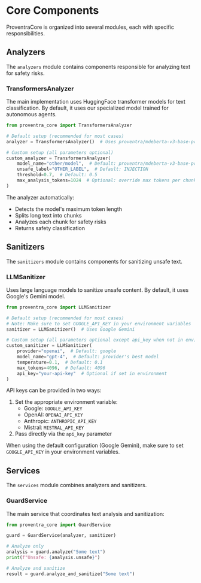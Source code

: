 # Core Components

ProventraCore is organized into several modules, each with specific responsibilities.

## Analyzers

The `analyzers` module contains components responsible for analyzing text for safety risks.

### TransformersAnalyzer

The main implementation uses HuggingFace transformer models for text classification. By default, it uses our specialized model trained for autonomous agents.

```python
from proventra_core import TransformersAnalyzer

# Default setup (recommended for most cases)
analyzer = TransformersAnalyzer()  # Uses proventra/mdeberta-v3-base-prompt-injection

# Custom setup (all parameters optional)
custom_analyzer = TransformersAnalyzer(
    model_name="other/model",  # Default: proventra/mdeberta-v3-base-prompt-injection
    unsafe_label="OTHER_LABEL",  # Default: INJECTION
    threshold=0.7,  # Default: 0.5
    max_analysis_tokens=1024  # Optional: override max tokens per chunk
)
```

The analyzer automatically:
- Detects the model's maximum token length
- Splits long text into chunks
- Analyzes each chunk for safety risks
- Returns safety classification

## Sanitizers

The `sanitizers` module contains components for sanitizing unsafe text.

### LLMSanitizer

Uses large language models to sanitize unsafe content. By default, it uses Google's Gemini model.

```python
from proventra_core import LLMSanitizer

# Default setup (recommended for most cases)
# Note: Make sure to set GOOGLE_API_KEY in your environment variables
sanitizer = LLMSanitizer()  # Uses Google Gemini

# Custom setup (all parameters optional except api_key when not in env)
custom_sanitizer = LLMSanitizer(
    provider="openai",  # Default: google
    model_name="gpt-4",  # Default: provider's best model
    temperature=0.1,  # Default: 0.1
    max_tokens=4096,  # Default: 4096
    api_key="your-api-key"  # Optional if set in environment
)
```

API keys can be provided in two ways:
1. Set the appropriate environment variable:
   - Google: `GOOGLE_API_KEY`
   - OpenAI: `OPENAI_API_KEY`
   - Anthropic: `ANTHROPIC_API_KEY`
   - Mistral: `MISTRAL_API_KEY`
2. Pass directly via the `api_key` parameter

When using the default configuration (Google Gemini), make sure to set `GOOGLE_API_KEY` in your environment variables.

## Services

The `services` module combines analyzers and sanitizers.

### GuardService

The main service that coordinates text analysis and sanitization:

```python
from proventra_core import GuardService

guard = GuardService(analyzer, sanitizer)

# Analyze only
analysis = guard.analyze("Some text")
print(f"Unsafe: {analysis.unsafe}")

# Analyze and sanitize
result = guard.analyze_and_sanitize("Some text")
```